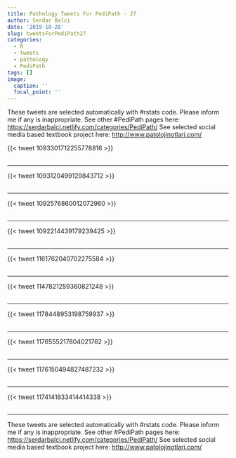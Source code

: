 ```yaml
---
title: Pathology Tweets For PediPath - 27
author: Serdar Balci
date: '2019-10-28'
slug: tweetsForPediPath27
categories:
  - R
  - tweets
  - pathology
  - PediPath
tags: []
image:
  caption: ''
  focal_point: ''
---
```



These tweets are selected automatically with #rstats code. Please inform me if any is inappropriate.
See other #PediPath pages here: https://serdarbalci.netlify.com/categories/PediPath/ 
See selected social media based textbook project here: http://www.patolojinotlari.com/

{{< tweet 1093301712255778816 >}}
<br>
<br>
<hr>
{{< tweet 1093120499129843712 >}}
<br>
<br>
<hr>
{{< tweet 1092576860012072960 >}}
<br>
<br>
<hr>
{{< tweet 1092214439179239425 >}}
<br>
<br>
<hr>
{{< tweet 1161762040702275584 >}}
<br>
<br>
<hr>
{{< tweet 1147821259360821248 >}}
<br>
<br>
<hr>
{{< tweet 1178448953198759937 >}}
<br>
<br>
<hr>
{{< tweet 1176555217804021762 >}}
<br>
<br>
<hr>
{{< tweet 1176150494827487232 >}}
<br>
<br>
<hr>
{{< tweet 1174141833414414338 >}}
<br>
<br>
<hr>


These tweets are selected automatically with #rstats code. Please inform me if any is inappropriate.
See other #PediPath pages here: https://serdarbalci.netlify.com/categories/PediPath/ 
See selected social media based textbook project here: http://www.patolojinotlari.com/
